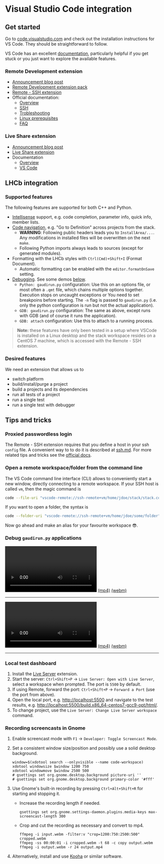 # Visual Studio Code integration

## Get started

Go to [code.visualstudio.com](https://code.visualstudio.com) and check out
the installation instructions for VS Code.
They should be straightforward to follow.

VS Code has an excellent [documentation](https://code.visualstudio.com/docs),
particularly helpful if you get stuck or you just want to explore the available
features.

### Remote Development extension

- [Announcement blog post](https://code.visualstudio.com/blogs/2019/05/02/remote-development)
- [Remote Development extension pack](https://marketplace.visualstudio.com/items?itemName=ms-vscode-remote.vscode-remote-extensionpack)
- [Remote - SSH extension](https://marketplace.visualstudio.com/items?itemName=ms-vscode-remote.remote-ssh)
- Official documentation:
  - [Overview](https://code.visualstudio.com/docs/remote/remote-overview)
  - [SSH](https://code.visualstudio.com/docs/remote/ssh)
  - [Trobleshooting](https://code.visualstudio.com/docs/remote/troubleshooting)
  - [Linux prerequisites](https://code.visualstudio.com/docs/remote/linux)
  - [FAQ](https://code.visualstudio.com/docs/remote/faq)

### Live Share extension

- [Announcement blog post](https://code.visualstudio.com/blogs/2017/11/15/live-share)
- [Live Share extension](https://marketplace.visualstudio.com/items?itemName=MS-vsliveshare.vsliveshare)
- Documentation
  - [Overview](https://docs.microsoft.com/en-us/visualstudio/liveshare/)
  - [VS Code](https://docs.microsoft.com/en-us/visualstudio/liveshare/use/vscode)

## LHCb integration

### Supported features

The following features are supported for both C++ and Python.

- [Intellisense](https://code.visualstudio.com/docs/editor/intellisense)
  support, e.g. code completion, parameter info, quick info, member lists.
- [Code navigation](https://code.visualstudio.com/docs/editor/editingevolved),
  e.g. "Go to Definition" across projects from the stack.
  - __WARNING__: Following public headers leads you to `InstallArea/...`.
    Any modifications in installed files will be overwritten on the next `make`.
  - Following Python imports always leads to sources (except for generated modules).
- Formatting with the LHCb styles with `Ctrl(Cmd)+Shift+I` (Format Document).
  - Automatic formatting can be enabled with the `editor.formatOnSave` setting.
- [Debugging](https://code.visualstudio.com/docs/editor/debugging).
  See some demos [below](#debug-gaudirunpy-applications).
  - `Python: gaudirun.py` configuration: Use this on an options file,
    or most often a `.qmt` file, which chains multiple options together.
    Execution stops on uncaught exceptions or  You need to set breakpoins before starting.
    The `-n` flag is passed to `gaudirun.py` (i.e. only the python
    configuration is run but not the actual application).
  - `GDB: gaudirun.py` configuration: The same as above, except runs
    with GDB (and of course it runs the application).
  - `GDB: attach` configuration: Use this to attach to a running process.

> __Note:__ these features have only been tested in a setup where
> VSCode is installed on a Linux desktop and the stack workspace resides
> on a CentOS 7 machine, which is accessed with the Remote - SSH extension.

### Desired features

We need an extension that allows us to

- switch platform
- build/install/purge a project
- build a projects and its dependencies
- run all tests of a project
- run a single test
- run a single test with debugger

## Tips and tricks

### Proxied passwordless login

The Remote - SSH extension requires that you define a host in your
ssh `config` file. A convenient way to to do it is described at
[ssh.md](ssh.md). For more related tips and tricks see the
[official docs](https://code.visualstudio.com/docs/remote/troubleshooting).

### Open a remote workspace/folder from the command line

The VS Code command line interface (CLI) allows to conveniently start
a new window, directly connecting to a remote workspace.
If your SSH host is called `vm`, then the magic command is

```sh
code --file-uri "vscode-remote://ssh-remote+vm/home/jdoe/stack/stack.code-workspace"
```

If you want to open a folder, the syntax is

```sh
code --folder-uri "vscode-remote://ssh-remote+vm/home/jdoe/some/folder"
```

Now go ahead and make an alias for your favourite workspace :sunglasses:.

### Debug `gaudirun.py` applications

![Debugging with Python: gaudirun.py](media/vscode-debug-python.mp4)
[(mp4)](media/vscode-debug-python.mp4) [(webm)](media/vscode-debug-python.webm)

---

![Debugging with GDB: gaudirun.py](media/vscode-debug-gdb.mp4)
[(mp4)](media/vscode-debug-gdb.mp4) [(webm)](media/vscode-debug-gdb.webm)

---

### Local test dashboard

1. Install the [Live Server](https://marketplace.visualstudio.com/items?itemName=ritwickdey.LiveServer) extension.
2. Start the server: `Ctrl+Shift+P` -> `Live Server: Open with Live Server`, select a workspace when prompted. The port is `5500` by default.
3. If using Remote, forward the port: `Ctrl+Shift+P` -> `Forward a Port` (use the port from above).
4. Open the local port, e.g. [http://localhost:5500]() and navigate to the test results, e.g. [http://localhost:5500/build.x86_64-centos7-gcc9-opt/html/]().
5. To change project, use the `Live Server: Change Live Server workspace` command.

### Recording screencasts in Gnome

1. Enable screencast mode with `F1` -> `Developer: Toggle Screencast Mode`.
2. Set a consistent window size/position and possibly use a solid desktop background.

    ```console
    window=$(xdotool search --onlyvisible --name code-workspace)
    xdotool windowsize $window 1200 750
    xdotool windowmove $window 2500 500
    # gsettings set org.gnome.desktop.background picture-uri ''
    # gsettings set org.gnome.desktop.background primary-color '#fff'
    ```

3. Use Gnome's built-in recording by pressing `Ctrl+Alt+Shift+R` for starting and stopping it.
    - Increase the recording length if needed.

      ```console
      gsettings set org.gnome.settings-daemon.plugins.media-keys max-screencast-length 300
      ```

    - Crop and cut the recording as necessary and convert to mp4.

        ```console
        ffmpeg -i input.webm -filter:v "crop=1200:750:2500:500" cropped.webm
        ffmpeg -ss 00:00:01 -i cropped.webm -t 68 -c copy output.webm
        ffmpeg -i output.webm -r 24 output.mp4
        ```

4. Alternatively, install and use [Kooha](https://github.com/SeaDve/Kooha) or similar software.
